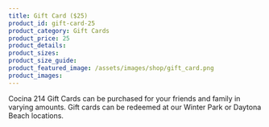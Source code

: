 ```yaml
---
title: Gift Card ($25)
product_id: gift-card-25
product_category: Gift Cards
product_price: 25
product_details:
product_sizes:
product_size_guide:
product_featured_image: /assets/images/shop/gift_card.png
product_images:
---
```


Cocina 214 Gift Cards can be purchased for your friends and family in varying amounts. Gift cards can be redeemed at our Winter Park or Daytona Beach locations.

